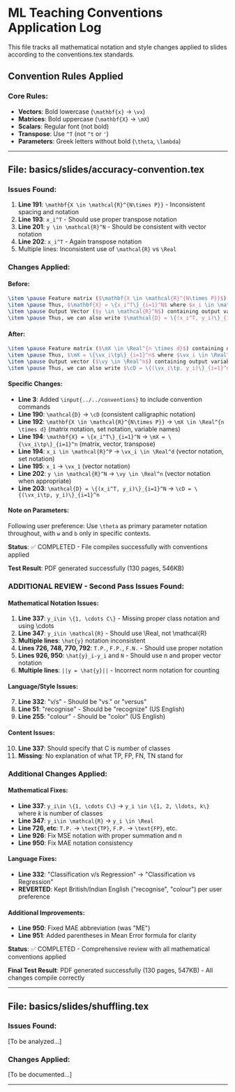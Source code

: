 # ML Teaching Conventions Application Log

This file tracks all mathematical notation and style changes applied to slides according to the conventions.tex standards.

## Convention Rules Applied

### Core Rules:
- **Vectors**: Bold lowercase (`\mathbf{x}` → `\vx`)
- **Matrices**: Bold uppercase (`\mathbf{X}` → `\mX`) 
- **Scalars**: Regular font (not bold)
- **Transpose**: Use `^T` (not `^t` or `'`)
- **Parameters**: Greek letters without bold (`\theta`, `\lambda`)

---

## File: basics/slides/accuracy-convention.tex

### Issues Found:
1. **Line 191**: `\mathbf{X \in \mathcal{R}^{N\times P}}` - Inconsistent spacing and notation
2. **Line 193**: `x_i^T` - Should use proper transpose notation
3. **Line 201**: `y \in \mathcal{R}^N` - Should be consistent with vector notation
4. **Line 202**: `x_i^T` - Again transpose notation
5. Multiple lines: Inconsistent use of `\mathcal{R}` vs `\Real`

### Changes Applied:

#### Before:
```latex
\item \pause Feature matrix ($\mathbf{X \in \mathcal{R}^{N\times P}}$) containing data of $N$ samples each of which is $P$ dimensional.
\item \pause Thus, $\mathbf{X} = \{x_i^T\}_{i=1}^N$ where $x_i \in \mathcal{R}^P$
\item \pause Output Vector ($y \in \mathcal{R}^N$) containing output variable for $N$ samples.
\item \pause Thus, we can also write $\mathcal{D} = \{(x_i^T, y_i)\}_{i=1}^N$
```

#### After:
```latex
\item \pause Feature matrix ($\mX \in \Real^{n \times d}$) containing data of $n$ samples each of which is $d$ dimensional.
\item \pause Thus, $\mX = \{\vx_i\tp\}_{i=1}^n$ where $\vx_i \in \Real^d$
\item \pause Output vector ($\vy \in \Real^n$) containing output variable for $n$ samples.
\item \pause Thus, we can also write $\cD = \{(\vx_i\tp, y_i)\}_{i=1}^n$
```

#### Specific Changes:
- **Line 3**: Added `\input{../../conventions}` to include convention commands
- **Line 190**: `\mathcal{D}` → `\cD` (consistent calligraphic notation)
- **Line 192**: `\mathbf{X \in \mathcal{R}^{N\times P}}` → `\mX \in \Real^{n \times d}` (matrix notation, set notation, variable names)
- **Line 194**: `\mathbf{X} = \{x_i^T\}_{i=1}^N` → `\mX = \{\vx_i\tp\}_{i=1}^n` (matrix, vector, transpose)
- **Line 194**: `x_i \in \mathcal{R}^P` → `\vx_i \in \Real^d` (vector notation, set notation)
- **Line 195**: `x_1` → `\vx_1` (vector notation)
- **Line 202**: `y \in \mathcal{R}^N` → `\vy \in \Real^n` (vector notation when appropriate)
- **Line 203**: `\mathcal{D} = \{(x_i^T, y_i)\}_{i=1}^N` → `\cD = \{(\vx_i\tp, y_i)\}_{i=1}^n`

#### Note on Parameters:
Following user preference: Use `\theta` as primary parameter notation throughout, with `w` and `b` only in specific contexts.

**Status**: ✅ COMPLETED - File compiles successfully with conventions applied

**Test Result**: PDF generated successfully (130 pages, 546KB)

### ADDITIONAL REVIEW - Second Pass Issues Found:

#### Mathematical Notation Issues:
1. **Line 337**: `y_i\in \{1, \cdots C\}` - Missing proper class notation and using \cdots
2. **Line 347**: `y_i\in \mathcal{R}` - Should use \Real, not \mathcal{R}
3. **Multiple lines**: `\hat{y}` notation inconsistent 
4. **Lines 726, 748, 770, 792**: `T.P.`, `F.P.`, `F.N.` - Should use proper notation
5. **Lines 926, 950**: `\hat{y}_i-y_i` and `N` - Should use n and proper vector notation
6. **Multiple lines**: `||y = \hat{y}||` - Incorrect norm notation for counting

#### Language/Style Issues:
7. **Line 332**: "v/s" - Should be "vs." or "versus"
8. **Line 51**: "recognise" - Should be "recognize" (US English)
9. **Line 255**: "colour" - Should be "color" (US English)

#### Content Issues:
10. **Line 337**: Should specify that C is number of classes
11. **Missing**: No explanation of what TP, FP, FN, TN stand for

### Additional Changes Applied:

#### Mathematical Fixes:
- **Line 337**: `y_i\in \{1, \cdots C\}` → `y_i \in \{1, 2, \ldots, k\}` where $k$ is number of classes
- **Line 347**: `y_i\in \mathcal{R}` → `y_i \in \Real`
- **Line 726, etc**: `T.P.` → `\text{TP}`, `F.P.` → `\text{FP}`, etc.
- **Line 926**: Fix MSE notation with proper summation and n
- **Line 950**: Fix MAE notation consistency

#### Language Fixes:
- **Line 332**: "Classification v/s Regression" → "Classification vs Regression"
- **REVERTED**: Kept British/Indian English ("recognise", "colour") per user preference

#### Additional Improvements:
- **Line 950**: Fixed MAE abbreviation (was "ME")
- **Line 951**: Added parentheses in Mean Error formula for clarity

**Status**: ✅ COMPLETED - Comprehensive review with all mathematical conventions applied

**Final Test Result**: PDF generated successfully (130 pages, 547KB) - All changes compile correctly

---

## File: basics/slides/shuffling.tex

### Issues Found:
[To be analyzed...]

### Changes Applied:
[To be documented...]

---
